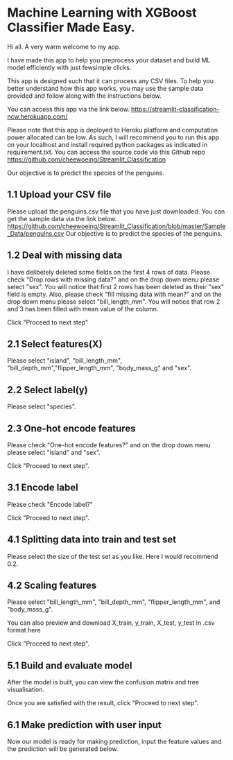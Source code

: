 # Machine Learning with XGBoost Classifier Made Easy.

Hi all. A very warm welcome to my app. 

I have made this app to help you preprocess your dataset and build ML model efficiently with just fewsimple clicks. 

This app is designed such that it can process any CSV files. To help you better understand how this app works, you may
use the sample data provided and follow along with the instructions below.

You can access this app via the link below.
https://streamlit-classification-ncw.herokuapp.com/

Please note that this app is deployed to Heroku platform and computation power allocated can be low.  As such, I will
recommend you to run this app on your localhost and install required python packages as indicated in requirement.txt.
You can access the source code via this Github repo
https://github.com/cheewoeing/Streamlit_Classification


Our objective is to predict the species of the penguins.

## 1.1 Upload your CSV file
Please upload the penguins.csv file that you have just downloaded.
You can get the sample data via the link below.
https://github.com/cheewoeing/Streamlit_Classification/blob/master/Sample_Data/penguins.csv
Our objective is to predict the species of the penguins.

## 1.2 Deal with missing data
I have delibetely deleted some fields on the first 4 rows of data. Please check "Drop rows with missing data?" and on the
drop down menu please select "sex". You will notice that first 2 rows has been deleted as their "sex" field is empty.
Also, please check "fill missing data with mean?" and on the drop down menu please select "bill_length_mm". You will
notice that row 2 and 3 has been filled with mean value of the column.

Click "Proceed to next step"

## 2.1 Select features(X)
Please select "island", "bill_length_mm", "bill_depth_mm","flipper_length_mm", "body_mass_g" and "sex".

## 2.2 Select label(y)
Please select "species".

## 2.3 One-hot encode features
Please check "One-hot encode features?" and on the drop down menu please select "island" and "sex".

Click "Proceed to next step".

## 3.1 Encode label
Please check "Encode label?"

Click "Proceed to next step".

## 4.1 Splitting data into train and test set
Please select the size of the test set as you like. Here I would recommend 0.2.

## 4.2 Scaling features
Please select "bill_length_mm", "bill_depth_mm", "flipper_length_mm", and "body_mass_g".

You can also preview and download X_train, y_train, X_test, y_test in .csv format here

Click "Proceed to next step".

## 5.1 Build and evaluate model
After the model is built, you can view the confusion matrix and tree visualisation.

Once you are satisfied with the result, click "Proceed to next step".

## 6.1 Make prediction with user input
Now our model is ready for making prediction, input the feature values and the prediction will be generated below.
